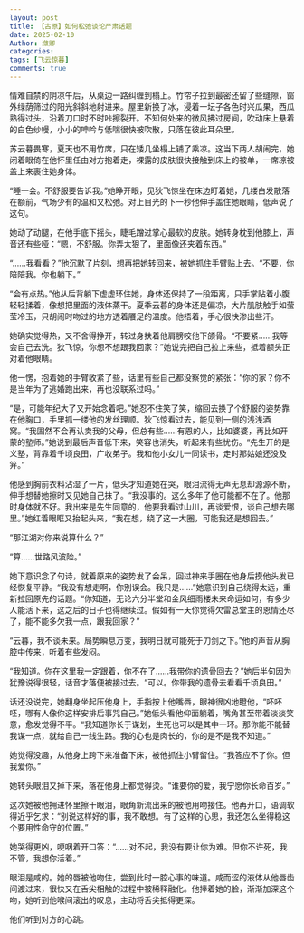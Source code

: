 ```yaml
---
layout: post
title: 【古原】如何松弛谈论严肃话题
date: 2025-02-10
Author: 潋卿
categories: 
tags: [飞云惊暮]
comments: true
--- 
```


情难自禁的阴凉午后，从桌边一路纠缠到榻上。竹帘子拉到最密还留了些缝隙，窗外绿荫筛过的阳光斜斜地射进来。屋里新换了冰，浸着一坛子各色时兴瓜果，西瓜熟得过头，沿着刀口时不时咔擦裂开。不知何处来的微风拂过房间，吹动床上悬着的白色纱幔，小小的呻吟与低喘很快被吹散，只落在彼此耳朵里。

苏云暮畏寒，夏天也不用竹席，只在矮几坐榻上铺了乘凉。这当下两人胡闹完，她闭着眼倚在他怀里任由对方抱着走，裸露的皮肤很快接触到床上的被单，一席凉被盖上来裹住她身体。

“睡一会。不舒服要告诉我。”她睁开眼，见狄飞惊坐在床边盯着她，几缕白发散落在额前，气场少有的温和又松弛。对上目光的下一秒他伸手盖住她眼睛，低声说了这句。

她动了动腿，在他手底下摇头，睫毛蹭过掌心最软的皮肤。她转身枕到他膝上，声音还有些哑：“嗯，不舒服。你弄太狠了，里面像还夹着东西。”

“……我看看？”他沉默了片刻，想再把她转回来，被她抓住手臂贴上去。“不要，你陪陪我。你也躺下。”

“会有点热。”他从后背躺下虚虚环住她，身体还保持了一段距离，只手掌贴着小腹轻轻揉着，像想把里面的液体蒸干。夏季云暮的身体还是偏凉，大片肌肤触手如莹莹冷玉，只胡闹时吻过的地方透着餍足的温度。他捂着，手心很快渗出些汗。

她确实觉得热，又不舍得挣开，转过身扶着他肩膀咬他下颌骨。“不要紧……我等会自己去洗。狄飞惊，你想不想跟我回家？”她说完把自己拉上来些，抵着额头正对着他眼睛。

他一愣，抱着她的手臂收紧了些，话里有些自己都没察觉的紧张：“你的家？你不是当年为了逃婚跑出来，再也没联系过吗。”

“是，可能年纪大了又开始念着吧。”她忍不住笑了笑，缩回去换了个舒服的姿势靠在他胸口，手里抓一缕他的发丝理顺。狄飞惊看过去，能见到一侧的浅浅酒窝。“我固然不会再认卖我的父母，但总有些……有恩的人，比如婆婆，再比如开蒙的塾师。”她说到最后声音低下来，笑容也消失，听起来有些忧伤。“先生开的是义塾，背靠着千顷良田，广收弟子。我和他小女儿一同读书，走时那姑娘还没及笄。”

他感到胸前衣料沾湿了一片，低头才知道她在哭，眼泪流得无声无息却源源不断，伸手想替她擦时又见她自己抹了。“我没事的。这么多年了他可能都不在了。他那时身体就不好。我出来是先生同意的，他要我看过山川，再谈爱恨，谈自己想去哪里。”她红着眼眶又抬起头来，“我在想，绕了这一大圈，可能我还是想回去。”

“那江湖对你来说算什么？”

“算……世路风波险。”

她下意识念了句诗，就着原来的姿势发了会呆，回过神来手圈在他身后摸他头发已经恢复平静。“我没有想走啊，你别误会。我只是……”她意识到自己绕得太远，重新拉回原先的话题。“你知道，无论六分半堂和金风细雨楼未来命运如何，有多少人能活下来，这之后的日子也得继续过。假如有一天你觉得欠雷总堂主的恩情还尽了，能不能多欠我一点，跟我回家？”

“云暮，我不谈未来。局势瞬息万变，我明日就可能死于刀剑之下。”他的声音从胸腔中传来，听着有些发闷。

“我知道。你在这里我一定跟着，你不在了……我带你的遗骨回去？”她后半句因为犹豫说得很轻，话音才落便被接过去。“可以。你带我的遗骨去看看千顷良田。”

话还没说完，她翻身坐起压他身上，手指按上他嘴唇，眼神很凶地瞪他，“呸呸呸，哪有人像你这样安排后事咒自己。”她低头看他仰面躺着，嘴角甚至带着淡淡笑意，愈发觉得不平。“我知道你长于谋划，生死也可以是其中一环。那你能不能替我谋一点，就给自己一线生路。我的心也是肉长的，你的是不是我不知道。”

她觉得没趣，从他身上跨下来准备下床，被他抓住小臂留住。“我答应不了你。但我爱你。”

她转头眼泪又掉下来，落在他身上都觉得烫。“谁要你的爱，我宁愿你长命百岁。”

这次她被他拥进怀里擦干眼泪，眼角新流出来的被他用吻接住。他再开口，语调软得近乎乞求：“别说这样好的事，我不敢想。有了这样的心思，我还怎么坐得稳这个要用性命守的位置。”

她哭得更凶，哽咽着开口答：“……对不起，我没有要让你为难。但你不许死，我不管，我想你活着。”

眼泪是咸的。她的唇被他吻住，尝到此时一腔心事的味道。咸而涩的液体从他唇齿间渡过来，很快又在舌尖相触的过程中被稀释融化。他捧着她的脸，渐渐加深这个吻，她听到他喉间滚出的叹息，主动将舌尖抵得更深。

他们听到对方的心跳。

